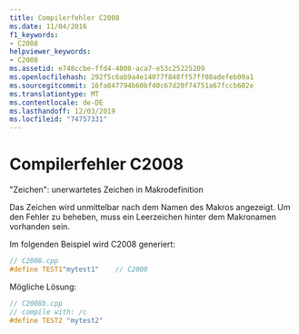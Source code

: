```yaml
---
title: Compilerfehler C2008
ms.date: 11/04/2016
f1_keywords:
- C2008
helpviewer_keywords:
- C2008
ms.assetid: e748ccbe-ffd4-4008-aca7-e53c25225209
ms.openlocfilehash: 292f5c6ab9a4e14077f848ff57ff08adefeb09a1
ms.sourcegitcommit: 16fa847794b60bf40c67d20f74751a67fccb602e
ms.translationtype: MT
ms.contentlocale: de-DE
ms.lasthandoff: 12/03/2019
ms.locfileid: "74757331"
---
```

# <a name="compiler-error-c2008"></a>Compilerfehler C2008

"Zeichen": unerwartetes Zeichen in Makrodefinition

Das Zeichen wird unmittelbar nach dem Namen des Makros angezeigt. Um den Fehler zu beheben, muss ein Leerzeichen hinter dem Makronamen vorhanden sein.

Im folgenden Beispiel wird C2008 generiert:

```cpp
// C2008.cpp
#define TEST1"mytest1"    // C2008
```

Mögliche Lösung:

```cpp
// C2008b.cpp
// compile with: /c
#define TEST2 "mytest2"
```
